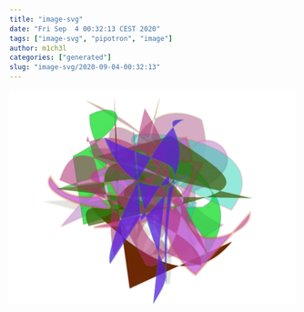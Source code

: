 ```yaml
---
title: "image-svg"
date: "Fri Sep  4 00:32:13 CEST 2020"
tags: ["image-svg", "pipotron", "image"]
author: m1ch3l
categories: ["generated"]
slug: "image-svg/2020-09-04-00:32:13"
---
```


![](image.svg)
